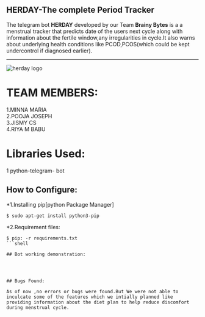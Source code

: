 HERDAY-The complete Period Tracker
---
The telegram bot **HERDAY** developed by our Team **Brainy Bytes** is a a menstrual tracker that predicts date of the users next  cycle along with information about the  fertile window,any irregularities in cycle.It also warns about underlying health conditions like PCOD,PCOS(which could be kept undercontrol if diagnosed earlier).

******

![herday logo](https://user-images.githubusercontent.com/120732691/208279172-2e02a22c-19ab-461a-8d34-f73cd35b0689.jpg)

# TEAM MEMBERS:

1.MINNA MARIA<br/>
2.POOJA JOSEPH<br/>
3.JISMY CS<br/>
4.RIYA M BABU<br/>

# Libraries Used:
1 python-telegram- bot
  
      
      
      
 ## How to Configure:

*1.Installing pip[python Package Manager]
```shell
$ sudo apt-get install python3-pip
```
*2.Requirement files:

```shell
$ pip: -r requirements.txt
```shell

## Bot working demonstration:




## Bugs Found:

As of now ,no errors or bugs were found.But We were not able to inculcate some of the features which we intially planned like providing information about the diet plan to help reduce discomfort during menstrual cycle.



  
      
      
      
